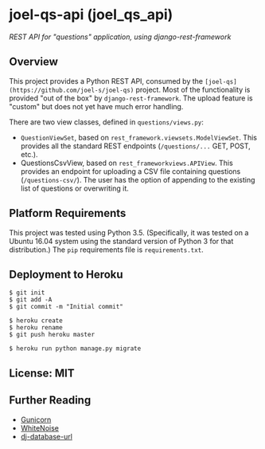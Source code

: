 # joel-qs-api (joel_qs_api)

_REST API for "questions" application, using django-rest-framework_


## Overview

This project provides a Python REST API, consumed by the `[joel-qs](https://github.com/joel-s/joel-qs)` project. Most of the functionality is provided "out of the box" by `django-rest-framework`. The upload feature is "custom" but does not yet have much error handling.

There are two view classes, defined in `questions/views.py`:
- `QuestionViewSet`, based on `rest_framework.viewsets.ModelViewSet`. This provides all the standard REST endpoints (`/questions/...` GET, POST, etc.).
- QuestionsCsvView, based on `rest_frameworkviews.APIView`. This provides an endpoint for uploading a CSV file containing questions (`/questions-csv/`). The user has the option of appending to the existing list of questions or overwriting it.


## Platform Requirements

This project was tested using Python 3.5. (Specifically, it was tested on a Ubuntu 16.04 system using the standard version of Python 3 for that distribution.) The `pip` requirements file is `requirements.txt`.


## Deployment to Heroku

    $ git init
    $ git add -A
    $ git commit -m "Initial commit"

    $ heroku create
    $ heroku rename
    $ git push heroku master

    $ heroku run python manage.py migrate


## License: MIT


## Further Reading

- [Gunicorn](https://warehouse.python.org/project/gunicorn/)
- [WhiteNoise](https://warehouse.python.org/project/whitenoise/)
- [dj-database-url](https://warehouse.python.org/project/dj-database-url/)
